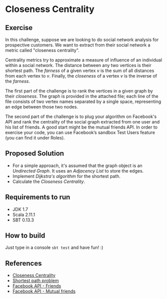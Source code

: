 # Closeness Centrality

## Exercise

In this challenge, suppose we are looking to do social network analysis
for prospective customers. We want to extract from their social network
a metric called "closeness centrality".

Centrality metrics try to approximate a measure of influence of an
individual within a social network. The distance between any two
vertices is their shortest path. The *farness* of a given vertex *v* is
the sum of all distances from each vertex to *v*. Finally, the
*closeness* of a vertex *v* is the inverse of the *farness*.

The first part of the challenge is to rank the vertices in a given graph
by their *closeness*. The graph is provided in the attached file; each
line of the file consists of two vertex names separated by a single
space, representing an edge between those two nodes.

The second part of the challenge is to plug your algorithm on Facebook's
API and rank the centrality of the social graph extracted from one user
and his list of friends. A good start might be the mutual friends API.
In order to exercise your code, you can use Facebook’s sandbox Test
Users feature (you can find it under Roles).

## Proposed Solution

* For a simple approach, it's assumed that the graph object is an
_Undirected Graph_. It uses an _Adjacency List_ to store the edges.
* Implement _Dijkstra's algorithm_ for the shortest path.
* Calculate the _Closeness Centrality_.

## Requirements to run

* JDK 1.7
* Scala 2.11.1
* SBT 0.13.3

## How to build

Just type in a console `sbt test` and have fun! :)

## References

* [Closeness Centrality](http://en.wikipedia.org/wiki/Centrality#Closeness_centrality)
* [Shortest path problem](http://en.wikipedia.org/wiki/Shortest_path_problem)
* [Facebook API - Friends](https://developers.facebook.com/docs/graph-api/reference/v2.0/user/friends)
* [Facebook API - Mutual friends](https://developers.facebook.com/docs/graph-api/reference/v2.0/user.context/mutual_friends)
